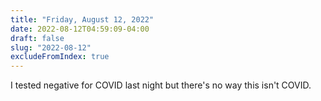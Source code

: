 ```yaml
---
title: "Friday, August 12, 2022"
date: 2022-08-12T04:59:09-04:00
draft: false
slug: "2022-08-12"
excludeFromIndex: true
---
```


I tested negative for COVID last night but there's no way this isn't COVID.